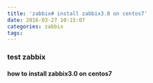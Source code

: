 ```yaml
---
title: 'zabbix# install zabbix3.0 on centos7'
date: 2016-03-27 10:15:07
categories: zabbix
tags:
---
```


### test zabbix

#### how to install zabbix3.0 on centos7
